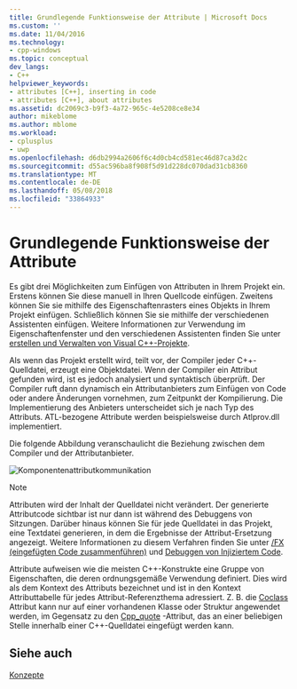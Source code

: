 ```yaml
---
title: Grundlegende Funktionsweise der Attribute | Microsoft Docs
ms.custom: ''
ms.date: 11/04/2016
ms.technology:
- cpp-windows
ms.topic: conceptual
dev_langs:
- C++
helpviewer_keywords:
- attributes [C++], inserting in code
- attributes [C++], about attributes
ms.assetid: dc2069c3-b9f3-4a72-965c-4e5208ce8e34
author: mikeblome
ms.author: mblome
ms.workload:
- cplusplus
- uwp
ms.openlocfilehash: d6db2994a2606f6c4d0cb4cd581ec46d87ca3d2c
ms.sourcegitcommit: d55ac596ba8f908f5d91d228dc070dad31cb8360
ms.translationtype: MT
ms.contentlocale: de-DE
ms.lasthandoff: 05/08/2018
ms.locfileid: "33864933"
---
```

# <a name="basic-mechanics-of-attributes"></a>Grundlegende Funktionsweise der Attribute
Es gibt drei Möglichkeiten zum Einfügen von Attributen in Ihrem Projekt ein. Erstens können Sie diese manuell in Ihren Quellcode einfügen. Zweitens können Sie sie mithilfe des Eigenschaftenrasters eines Objekts in Ihrem Projekt einfügen. Schließlich können Sie sie mithilfe der verschiedenen Assistenten einfügen. Weitere Informationen zur Verwendung im Eigenschaftenfenster und den verschiedenen Assistenten finden Sie unter [erstellen und Verwalten von Visual C++-Projekte](../ide/creating-and-managing-visual-cpp-projects.md).  
  
 Als wenn das Projekt erstellt wird, teilt vor, der Compiler jeder C++-Quelldatei, erzeugt eine Objektdatei. Wenn der Compiler ein Attribut gefunden wird, ist es jedoch analysiert und syntaktisch überprüft. Der Compiler ruft dann dynamisch ein Attributanbieters zum Einfügen von Code oder andere Änderungen vornehmen, zum Zeitpunkt der Kompilierung. Die Implementierung des Anbieters unterscheidet sich je nach Typ des Attributs. ATL-bezogene Attribute werden beispielsweise durch Atlprov.dll implementiert.  
  
 Die folgende Abbildung veranschaulicht die Beziehung zwischen dem Compiler und der Attributanbieter.  
  
 ![Komponentenattributkommunikation](../windows/media/vccompattrcomm.gif "VcCompAttrComm")  
  
> [!NOTE]
>  Attributen wird der Inhalt der Quelldatei nicht verändert. Der generierte Attributcode sichtbar ist nur dann ist während des Debuggens von Sitzungen. Darüber hinaus können Sie für jede Quelldatei in das Projekt, eine Textdatei generieren, in dem die Ergebnisse der Attribut-Ersetzung angezeigt. Weitere Informationen zu diesem Verfahren finden Sie unter [/FX (eingefügten Code zusammenführen)](../build/reference/fx-merge-injected-code.md) und [Debuggen von Injiziertem Code](/visualstudio/debugger/how-to-debug-injected-code).  
  
 Attribute aufweisen wie die meisten C++-Konstrukte eine Gruppe von Eigenschaften, die deren ordnungsgemäße Verwendung definiert. Dies wird als dem Kontext des Attributs bezeichnet und ist in den Kontext Attributtabelle für jedes Attribut-Referenzthema adressiert. Z. B. die [Coclass](../windows/coclass.md) Attribut kann nur auf einer vorhandenen Klasse oder Struktur angewendet werden, im Gegensatz zu den [Cpp_quote](../windows/cpp-quote.md) -Attribut, das an einer beliebigen Stelle innerhalb einer C++-Quelldatei eingefügt werden kann.  
  
## <a name="see-also"></a>Siehe auch  
 [Konzepte](../windows/attributed-programming-concepts.md)